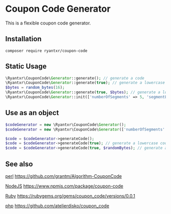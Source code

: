 # Coupon Code Generator

This is a flexible coupon code generator.

## Installation

    composer require ryantxr/coupon-code

## Static Usage

```php
\Ryantxr\CouponCode\Generator::generate(); // generate a code
\Ryantxr\CouponCode\Generator::generate(true); // generate a lowercase code
$bytes = random_bytes(16);
\Ryantxr\CouponCode\Generator::generate(true, $bytes); // generate a lower case code and pass in the random bytes
\Ryantxr\CouponCode\Generator::init(['numberOfSegments' => 5, 'segmentLength' => 4])->generateCode(); // generate a code
```

## Use as an object

```php
$codeGenerator = new \Ryantxr\CouponCode\Generator();
$codeGenerator = new \Ryantxr\CouponCode\Generator(['numberOfSegments' => 5, 'segmentLength' => 4]);

$code = $codeGenerator->generateCode();
$code = $codeGenerator->generateCode(true); // generate a lowercase code
$code = $codeGenerator->generateCode(true, $randomBytes); // generate a lowercase code, passing in the random bytes
```

## See also

[perl](https://github.com/grantm/Algorithm-CouponCode) https://github.com/grantm/Algorithm-CouponCode

[NodeJS](https://www.npmjs.com/package/coupon-code) https://www.npmjs.com/package/coupon-code

[Ruby](https://rubygems.org/gems/coupon_code/versions/0.0.1) https://rubygems.org/gems/coupon_code/versions/0.0.1

[php](https://github.com/atelierdisko/coupon_code) https://github.com/atelierdisko/coupon_code
